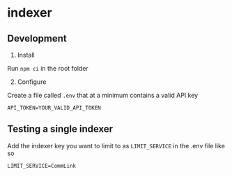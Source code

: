 # indexer

## Development

1. Install

Run `npm ci` in the root folder

2. Configure

Create a file called `.env` that at a minimum contains a valid API key

```
API_TOKEN=YOUR_VALID_API_TOKEN
```

## Testing a single indexer

Add the indexer key you want to limit to as `LIMIT_SERVICE` in the .env file like so

```
LIMIT_SERVICE=CommLink
```